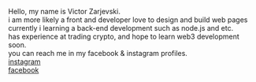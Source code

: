 Hello, my name is Victor Zarjevski.
</br>
i am more likely a front and developer love to design and build web pages
</br>
currently i learning a back-end development such as node.js and etc.
</br>
has experience at trading crypto, and hope to learn web3 development soon.
</br>
you can reach me in my facebook & instagram profiles.
</br>
<a href="https://www.instagram.com/zarjevski">instagram</a>
</br>
<a href="https://www.facebook.com/zarjevski">facebook</a>

